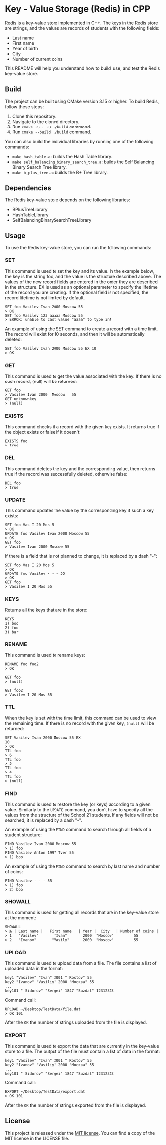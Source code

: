 # Key - Value Storage (Redis) in CPP

Redis is a key-value store implemented in C++. The keys in the Redis store are strings, and the values are records of students with the following fields:
- Last name
- First name
- Year of birth
- City
- Number of current coins

This README will help you understand how to build, use, and test the Redis key-value store.

## Build

The project can be built using CMake version 3.15 or higher. To build Redis, follow these steps:
1. Clone this repository.
2. Navigate to the cloned directory.
3. Run `cmake -S . -B ./build` command.
4. Run `cmake --build ./build` command.

You can also build the individual libraries by running one of the following commands:
- `make hash_table.a`: builds the Hash Table library.
- `make self_balancing_binary_search_tree.a`: builds the Self Balancing Binary Search Tree library.
- `make b_plus_tree.a`: builds the B+ Tree library.

## Dependencies

The Redis key-value store depends on the following libraries:
- BPlusTreeLibrary
- HashTableLibrary
- SelfBalancingBinarySearchTreeLibrary

## Usage

To use the Redis key-value store, you can run the following commands:

### SET

This command is used to set the key and its value. In the example below, the key is the string foo, and the value is the structure described above. The values of the new record fields are entered in the order they are described in the structure. EX is used as an optional parameter to specify the lifetime of the record you are creating. If the optional field is not specified, the record lifetime is not limited by default.
```
SET foo Vasilev Ivan 2000 Moscow 55 
> OK
SET foo Vasilev 123 aaaaa Moscow 55 
> ERROR: unable to cast value "aaaa" to type int 
```
An example of using the SET command to create a record with a time limit. The record will exist for 10 seconds, and then it will be automatically deleted:
```
SET foo Vasilev Ivan 2000 Moscow 55 EX 10 
> OK
```

### GET

This command is used to get the value associated with the key. If there is no such record, (null) will be returned:
```
GET foo
> Vasilev Ivan 2000  Moscow   55 
GET unknownkey
> (null)
```

### EXISTS

This command checks if a record with the given key exists. It returns true if the object exists or false if it doesn't:
```
EXISTS foo
> true
```

### DEL

This command deletes the key and the corresponding value, then returns true if the record was successfully deleted, otherwise false:
```
DEL foo
> true
```

### UPDATE

This command updates the value by the corresponding key if such a key exists:
```
SET foo Vas I 20 Mos 5 
> OK
UPDATE foo Vasilev Ivan 2000 Moscow 55 
> OK
GET foo
> Vasilev Ivan 2000 Moscow 55
```
If there is a field that is not planned to change, it is replaced by a dash "-":
```
SET foo Vas I 20 Mos 5 
> OK
UPDATE foo Vasilev - - - 55
> OK
GET foo
> Vasilev I 20 Mos 55 
```

### KEYS

Returns all the keys that are in the store:
```
KEYS
1) boo
2) foo
3) bar
```

### RENAME

This command is used to rename keys:

```
RENAME foo foo2
> OK

GET foo
> (null)

GET foo2
> Vasilev I 20 Mos 55
```

### TTL

When the key is set with the time limit, this command can be used to view the remaining time. If there is no record with
the given key, `(null)` will be returned:

```
SET Vasilev Ivan 2000 Moscow 55 EX
10
> OK
TTL foo
> 6
TTL foo
> 5
TTL foo
> 4
TTL foo
> (null)
```

### FIND

This command is used to restore the key (or keys) according to a given value. Similarly to the `UPDATE` command, you
don’t have to specify all the values from the structure of the School 21 students. If any fields will not be searched,
it is replaced by a dash "-".

An example of using the `FIND` command to search through all fields of a student structure:

```
FIND Vasilev Ivan 2000 Moscow 55 
> 1) foo
FIND Vasilev Anton 1997 Tver 55
> 1) boo
```

An example of using the `FIND` command to search by last name and number of coins:

```
FIND Vasilev - - - 55
> 1) foo
> 2) boo
```

### SHOWALL

This command is used for getting all records that are in the key-value store at the moment:

```
SHOWALL
> № | Last name |   First name   | Year |  City   | Number of coins |
> 1   "Vasilev"       "Ivan"       2000  "Moscow"         55 
> 2   "Ivanov"       "Vasily"      2000  "Moscow"         55 
```

### UPLOAD

This command is used to upload data from a file. The file contains a list of uploaded data in the format:

```
key1 "Vasilev" "Ivan" 2001 " Rostov" 55
key2 "Ivanov" "Vasiliy" 2000 "Москва" 55 
...
key101 " Sidorov" "Sergei" 1847 "Suzdal" 12312313 
```

Command call:

```
UPLOAD ~/Desktop/TestData/file.dat
> OK 101
```

After the `OK` the number of strings uploaded from the file is displayed.

### EXPORT

This command is used to export the data that are currently in the key-value store to a file. The output of the file must
contain a list of data in the format:

```
key1 "Vasilev" "Ivan" 2001 " Rostov" 55
key2 "Ivanov" "Vasiliy" 2000 "Москва" 55 
...
key101 " Sidorov" "Sergei" 1847 "Suzdal" 12312313 
```

Command call:

```
EXPORT ~/Desktop/TestData/export.dat
> OK 101
```

After the `OK` the number of strings exported from the file is displayed.

## License

This project is released under the [MIT license](LICENSE). You can find a copy of the MIT license in the LICENSE file.
